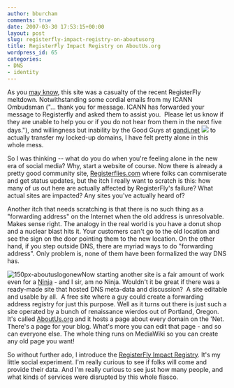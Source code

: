 ```yaml
---
author: bburcham
comments: true
date: 2007-03-30 17:53:15+00:00
layout: post
slug: registerfly-impact-registry-on-aboutusorg
title: RegisterFly Impact Registry on AboutUs.org
wordpress_id: 65
categories:
- DNS
- identity
---
```


As you [may know](http://www.meme-rocket.com/2007/03/16/registerfly-me-harder/), this site was a casualty of the recent RegisterFly meltdown. Notwithstanding some cordial emails from my ICANN Ombudsman ("... thank you for message. ICANN has forwarded your message to Registerfly and asked them to assist you.  Please let us know if they are unable to help you or if you do not hear from them in the next five days."), and willingness but inability by the Good Guys at [gandi.net](http://gandi.net) ![](http://www.gandi.net/static/images/favicon.ico) to actually transfer my locked-up domains, I have felt pretty alone in this whole mess.

So I was thinking -- what do you do when you're feeling alone in the new era of social media? Why, start a website of course. Now there is already a pretty good community site, [Registerflies.com](http://registerflies.com/) where folks can commiserate and get status updates, but the itch I really want to scratch is this: how many of us out here are actually affected by RegisterFly's failure? What actual sites are impacted? Any sites you've actually heard of?

Another itch that needs scratching is that there is no such thing as a "forwarding address" on the Internet when the old address is unresolvable. Makes sense right. The analogy in the real world is you have a donut shop and a nuclear blast hits it. Your customers can't go to the old location and see the sign on the door pointing them to the new location. On the other hand, if you step outside DNS, there are myriad ways to do "forwarding address". Only problem is, none of them have been formalized the way DNS has.

[](http://www.aboutus.org/Wiki)![150px-aboutuslogonew](http://memerocket.files.wordpress.com/2007/03/150px-aboutuslogonew.png)Now starting another site is a fair amount of work even for a [Ninja](http://tmnt.warnerbros.com/) - and I sir, am no Ninja. Wouldn't it be great if there was a ready-made site that hosted DNS meta-data and discussion?  A site editable and usable by all.  A free site where a guy could create a forwarding address registry for just this purpose. Well as it turns out there is just such a site operated by a bunch of renaissance wierdos out of Portland, Oregon. It's called [AboutUs.org](http://www.aboutus.org/) and it hosts a page about every domain on the 'Net. There's a page for your blog. What's more you can edit that page - and so can everyone else. The whole thing runs on MediaWiki so you can create any old page you want!

So without further ado, I introduce the [RegisterFly Impact Registry](http://www.aboutus.org/RegisterFlyImpactRegistry). It's my little social experiment. I'm really curious to see if folks will come and provide their data. And I'm really curious to see just how many people, and what kinds of services were disrupted by this whole fiasco.
